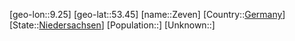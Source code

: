 ﻿---
location: [53.45,9.25]
type: City
tags:
- geo/City


SpocWebEntityId: 35817
isDeleted: false
confidential: public

---
[geo-lon::9.25]
[geo-lat::53.45]
[name::Zeven]
[Country::[Germany](geo/Continent/Europe/Germany.md)]
[State::[Niedersachsen](geo/Continent/Europe/Germany/Niedersachsen.md)]
[Population::]
[Unknown::]

